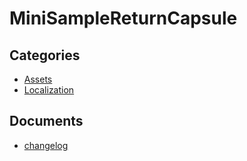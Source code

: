 # MiniSampleReturnCapsule

## Categories
- [Assets](./Assets/index.md)
- [Localization](./Localization/index.md)

## Documents
- [changelog](changelog.md)